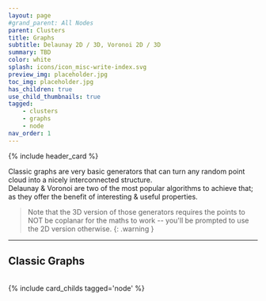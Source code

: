 ```yaml
---
layout: page
#grand_parent: All Nodes
parent: Clusters
title: Graphs
subtitle: Delaunay 2D / 3D, Voronoi 2D / 3D
summary: TBD
color: white
splash: icons/icon_misc-write-index.svg
preview_img: placeholder.jpg
toc_img: placeholder.jpg
has_children: true
use_child_thumbnails: true
tagged: 
    - clusters
    - graphs
    - node
nav_order: 1
---
```


{% include header_card %}

Classic graphs are very basic generators that can turn any random point cloud into a nicely interconnected structure.  
Delaunay & Voronoi are two of the most popular algorithms to achieve that; as they offer the benefit of interesting & useful properties.  

> Note that the 3D version of those generators requires the points to NOT be coplanar for the maths to work -- you'll be prompted to use the 2D version otherwise.
{: .warning }

---
## Classic Graphs
<br>
{% include card_childs tagged='node' %}